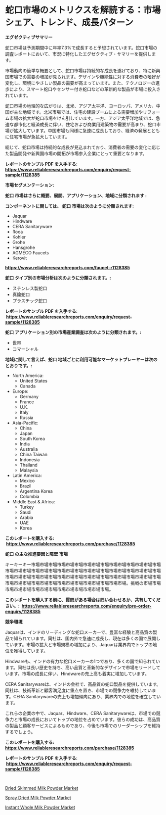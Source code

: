 <p><h1>蛇口市場のメトリクスを解読する：市場シェア、トレンド、成長パターン</h1></p><p><strong>エグゼクティブサマリー</strong></p>
<p><p>蛇口市場は予測期間中に年率7.3%で成長すると予想されています。蛇口市場の調査レポートにおいて、市況に特化したエグゼクティブ・サマリーを提供します。</p><p>市場動向の簡単な概要として、蛇口市場は持続的な成長を遂げており、特に新興国市場での需要の増加が見られます。デザインや機能性に対する消費者の嗜好が変化し、環境にやさしい製品の需要が高まっています。また、テクノロジーの進歩により、スマート蛇口やセンサー付き蛇口などの革新的な製品が市場に投入されています。</p><p>蛇口市場の地理的な広がりは、北米、アジア太平洋、ヨーロッパ、アメリカ、中国が主な地域です。北米市場では、住宅の建設ブームによる需要増加やリフォーム市場の拡大が蛇口市場をけん引しています。一方、アジア太平洋地域では、急速な都市化と経済成長に伴い、住宅および商業用建築物の需要が高まり、蛇口市場が拡大しています。中国市場も同様に急速に成長しており、経済の発展とともに住宅市場が急拡大しています。</p><p>総じて、蛇口市場は持続的な成長が見込まれており、消費者の需要の変化に応じた製品開発や新興国市場の開拓が市場参入企業にとって重要となります。</p></p>
<p><strong>レポートのサンプル PDF を入手する: <a href="https://www.reliableresearchreports.com/enquiry/request-sample/1128385">https://www.reliableresearchreports.com/enquiry/request-sample/1128385</a></strong></p>
<p><strong>市場セグメンテーション:</strong></p>
<p><strong> 蛇口 市場はさらに概要、展開、アプリケーション、地域に分類されます :</strong></p>
<p><strong>コンポーネントに関しては、 蛇口 市場は次のように分類されます: &nbsp;</strong></p>
<p><ul><li>Jaquar</li><li>Hindware</li><li>CERA Sanitaryware</li><li>Roca</li><li>Kohler</li><li>Grohe</li><li>Hansgrohe</li><li>AGMECO Faucets</li><li>Kerovit</li></ul></p>
<p><strong><a href="https://www.reliableresearchreports.com/faucet-r1128385">https://www.reliableresearchreports.com/faucet-r1128385</a></strong></p>
<p><strong> 蛇口 タイプ別の市場分析は次のように分類されます。:</strong></p>
<p><ul><li>ステンレス製蛇口</li><li>真鍮蛇口</li><li>プラスチック蛇口</li></ul></p>
<p><strong>レポートのサンプル PDF を入手する: &nbsp;<a href="https://www.reliableresearchreports.com/enquiry/request-sample/1128385">https://www.reliableresearchreports.com/enquiry/request-sample/1128385</a></strong></p>
<p><strong> 蛇口 アプリケーション別の市場産業調査は次のように分類されます。:</strong></p>
<p><ul><li>世帯</li><li>コマーシャル</li></ul></p>
<p><strong>地域に関して言えば、蛇口 地域ごとに利用可能なマーケットプレーヤーは次のとおりです。:</strong></p>
<p><ul>
    <li>
        North America:
        <ul>
            <li>United States</li>
            <li>Canada</li>
        </ul>
    </li>
    <li>
        Europe:
        <ul>
            <li>Germany</li>
            <li>France</li>
            <li>U.K.</li>
            <li>Italy</li>
            <li>Russia</li>
        </ul>
    </li>
    <li>
        Asia-Pacific:
        <ul>
            <li>China</li>
            <li>Japan</li>
            <li>South Korea</li>
            <li>India</li>
            <li>Australia</li>
            <li>China Taiwan</li>
            <li>Indonesia</li>
            <li>Thailand</li>
            <li>Malaysia</li>
        </ul>
    </li>
    <li>
        Latin America:
        <ul>
            <li>Mexico</li>
            <li>Brazil</li>
            <li>Argentina Korea</li>
            <li>Colombia</li>
        </ul>
    </li>
    <li>
        Middle East & Africa:
        <ul>
            <li>Turkey</li>
            <li>Saudi</li>
            <li>Arabia</li>
            <li>UAE</li>
            <li>Korea</li>
        </ul>
    </li>
    </ul></p>
<p><strong>このレポートを購入する: &nbsp;<a href="https://www.reliableresearchreports.com/purchase/1128385">https://www.reliableresearchreports.com/purchase/1128385</a></strong></p>
<p><strong>蛇口 の主な推進要因と障壁 市場</strong></p>
<p><p>キーキーキー市場市場市場市場市場市場市場市場市場市場市場市場市場市場市場市場市場市場市場市場市場市場市場市場市場市場市場市場市場市場市場市場市場市場市場市場市場市場市場市場市場市場市場市場市場市場市場市場市場市場市場市場市場市場市場市場市場市場市場市場市場市場市場市場市場。挑戦の市場市場市場市場市場市場市場市場市場市場市場市場市場市場。</p></p>
<p><strong>このレポートを購入する前に、質問がある場合は問い合わせるか、共有してください。:&nbsp; <a href="https://www.reliableresearchreports.com/enquiry/pre-order-enquiry/1128385">https://www.reliableresearchreports.com/enquiry/pre-order-enquiry/1128385</a></strong></p>
<p><strong>競争環境</strong></p>
<p><p>Jaquarは、インドのリーディングな蛇口メーカーで、豊富な経験と高品質の製品で知られています。同社は、国内外で急速に成長し、現在は多くの国で展開しています。市場の拡大と市場規模の増加により、Jaquarは業界内でトップの地位を獲得しています。</p><p>Hindwareも、インドの有力な蛇口メーカーの1つであり、多くの国で知られています。同社は長い歴史を持ち、高い品質と革新的なデザインで市場をリードしています。市場の成長に伴い、Hindwareの売上高も着実に増加しています。</p><p>CERA Sanitarywareは、インドの会社で、高品質の蛇口製品を提供しています。同社は、技術革新と顧客満足度に重点を置き、市場での競争力を維持しています。CERA Sanitarywareの売上も増加傾向にあり、業界内での地位を確立しています。</p><p>これらの企業の中で、Jaquar、Hindware、CERA Sanitarywareは、市場での競争力と市場の成長においてトップの地位を占めています。彼らの成功は、高品質の製品と顧客サービスによるものであり、今後も市場でのリーダーシップを維持するでしょう。</p></p>
<p><strong>このレポートを購入する: &nbsp; <a href="https://www.reliableresearchreports.com/purchase/1128385">https://www.reliableresearchreports.com/purchase/1128385</a></strong></p>
<p><strong>レポートのサンプル PDF を入手する: &nbsp;<a href="https://www.reliableresearchreports.com/enquiry/request-sample/1128385">https://www.reliableresearchreports.com/enquiry/request-sample/1128385</a></strong><strong></strong></p>
<p>&nbsp;</p>
<p><p><a href="https://confirmed-shield-e13.notion.site/Dried-Skimmed-Milk-Powder-Market-Outlook-Industry-Overview-and-Forecast-2024-to-2031-fd7147564dce408ab4fc414a7adb45e1">Dried Skimmed Milk Powder Market</a></p><p><a href="https://funky-papaya-cf4.notion.site/Spray-Dried-Milk-Powder-Market-Analysis-and-Sze-Forecasted-for-period-from-2024-to-2031-df110399636d45fe9eb94a7796744d71">Spray Dried Milk Powder Market</a></p><p><a href="https://valiant-lunge-8fe.notion.site/Instant-Whole-Milk-Powder-Market-Focuses-on-Market-Share-Size-and-Projected-Forecast-Till-2031-b33e5379a6834c56a680d4f6d9869590">Instant Whole Milk Powder Market</a></p></p>